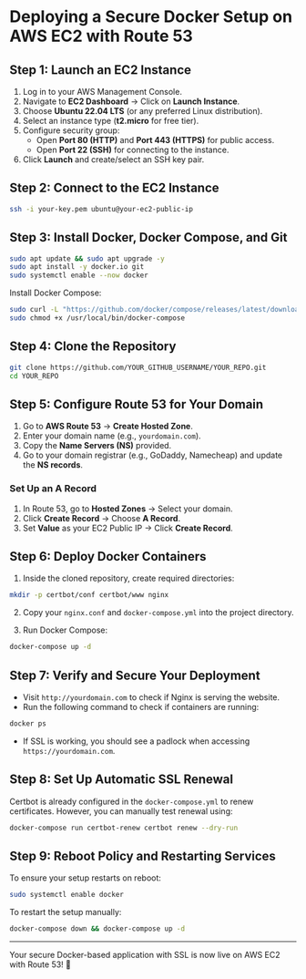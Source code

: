 # Deploying a Secure Docker Setup on AWS EC2 with Route 53

## **Step 1: Launch an EC2 Instance**
1. Log in to your AWS Management Console.
2. Navigate to **EC2 Dashboard** → Click on **Launch Instance**.
3. Choose **Ubuntu 22.04 LTS** (or any preferred Linux distribution).
4. Select an instance type (**t2.micro** for free tier).
5. Configure security group:
   - Open **Port 80 (HTTP)** and **Port 443 (HTTPS)** for public access.
   - Open **Port 22 (SSH)** for connecting to the instance.
6. Click **Launch** and create/select an SSH key pair.

## **Step 2: Connect to the EC2 Instance**
```bash
ssh -i your-key.pem ubuntu@your-ec2-public-ip
```

## **Step 3: Install Docker, Docker Compose, and Git**
```bash
sudo apt update && sudo apt upgrade -y
sudo apt install -y docker.io git
sudo systemctl enable --now docker
```
Install Docker Compose:
```bash
sudo curl -L "https://github.com/docker/compose/releases/latest/download/docker-compose-$(uname -s)-$(uname -m)" -o /usr/local/bin/docker-compose
sudo chmod +x /usr/local/bin/docker-compose
```

## **Step 4: Clone the Repository**
```bash
git clone https://github.com/YOUR_GITHUB_USERNAME/YOUR_REPO.git
cd YOUR_REPO
```

## **Step 5: Configure Route 53 for Your Domain**
1. Go to **AWS Route 53** → **Create Hosted Zone**.
2. Enter your domain name (e.g., `yourdomain.com`).
3. Copy the **Name Servers (NS)** provided.
4. Go to your domain registrar (e.g., GoDaddy, Namecheap) and update the **NS records**.

### **Set Up an A Record**
1. In Route 53, go to **Hosted Zones** → Select your domain.
2. Click **Create Record** → Choose **A Record**.
3. Set **Value** as your EC2 Public IP → Click **Create Record**.

## **Step 6: Deploy Docker Containers**
1. Inside the cloned repository, create required directories:
```bash
mkdir -p certbot/conf certbot/www nginx
```
2. Copy your `nginx.conf` and `docker-compose.yml` into the project directory.

3. Run Docker Compose:
```bash
docker-compose up -d
```

## **Step 7: Verify and Secure Your Deployment**
- Visit `http://yourdomain.com` to check if Nginx is serving the website.
- Run the following command to check if containers are running:
```bash
docker ps
```
- If SSL is working, you should see a padlock when accessing `https://yourdomain.com`.

## **Step 8: Set Up Automatic SSL Renewal**
Certbot is already configured in the `docker-compose.yml` to renew certificates. However, you can manually test renewal using:
```bash
docker-compose run certbot-renew certbot renew --dry-run
```

## **Step 9: Reboot Policy and Restarting Services**
To ensure your setup restarts on reboot:
```bash
sudo systemctl enable docker
```
To restart the setup manually:
```bash
docker-compose down && docker-compose up -d
```

---
Your secure Docker-based application with SSL is now live on AWS EC2 with Route 53! 🚀

